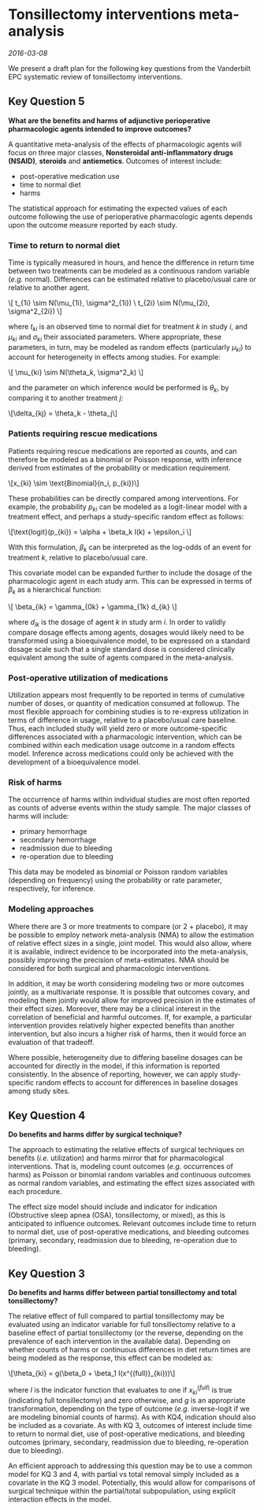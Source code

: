 # Tonsillectomy interventions meta-analysis

*2016-03-08*

We present a draft plan for the following key questions from the Vanderbilt EPC systematic review of tonsillectomy interventions.

## Key Question 5
**What are the benefits and harms of adjunctive perioperative pharmacologic agents intended to improve outcomes?**

A quantitative meta-analysis of the effects of pharmacologic agents will focus on three major classes, **Nonsteroidal anti-inflammatory drugs (NSAID)**, **steroids** and **antiemetics**. Outcomes of interest include:

* post-operative medication use
* time to normal diet
* harms

The statistical approach for estimating the expected values of each outcome following the use of perioperative pharmacologic agents depends upon the outcome measure reported by each study. 

### Time to return to normal diet

Time is typically measured in hours, and hence the difference in return time between two treatments can be modeled as a continuous random variable (*e.g.* normal). Differences can be estimated relative to placebo/usual care or relative to another agent.

\\[
t_{1i} \sim N(\mu_{1i}, \sigma^2_{1i}) \\
t_{2i} \sim N(\mu_{2i}, \sigma^2_{2i}) 
\\]

where $t_{ki}$ is an observed time to normal diet for treatment $k$ in study $i$, and $\mu_{ki}$ and $\sigma_{ki}$ their associated parameters. Where appropriate, these parameters, in turn, may be modeled as random effects (particularly $\mu_{ki}$) to account for heterogeneity in effects among studies. For example:

\\[
\mu_{ki} \sim N(\theta_k, \sigma^2_k)
\\]

and the parameter on which inference would be performed is $\theta_k$, by comparing it to another treatment $j$:

\\[\delta_{kj} = \theta_k - \theta_j\\]

### Patients requiring rescue medications

Patients requiring rescue medications are reported as counts, and can therefore be modeled as a binomial or Poisson response, with inference derived from estimates of the probability or medication requirement. 

\\[x_{ki} \sim \text{Binomial}(n_i, p_{ki})\\]

These probabilities can be directly compared among interventions. For example, the probability $p_{ki}$ can be modeled as a logit-linear model with a treatment effect, and perhaps a study-specific random effect as follows:

\\[\text{logit}(p_{ki}) = \alpha + \beta_k I(k) + \epsilon_i \\]

With this formulation, $\beta_k$ can be interpreted as the log-odds of an event for treatment $k$, relative to placebo/usual care.

This covariate model can be expanded further to include the dosage of the pharmacologic agent in each study arm. This can be expressed in terms of $\beta_k$ as a hierarchical function:

\\[ \beta_{ik} = \gamma_{0k} + \gamma_{1k} d_{ik} \\]

where $d_{ik}$ is the dosage of agent $k$ in study arm $i$. In order to validly compare dosage effects among agents, dosages would likely need to be transformed using a bioequivalence model, to be expressed on a standard dosage scale such that a single standard dose is considered clinically equivalent among the suite of agents compared in the meta-analysis.

### Post-operative utilization of medications

Utilization appears most frequently to be reported in terms of cumulative number of doses, or quantity of medication consumed at followup. The most flexible approach for combining studies is to re-express utilization in terms of difference in usage, relative to a placebo/usual care baseline. Thus, each included study will yield zero or more outcome-specific differences associated with a pharmacologic intervention, which can be combined within each medication usage outcome in a random effects model. Inference across medications could only be achieved with the development of a bioequivalence model. 

### Risk of harms

The occurrence of harms within individual studies are most often reported as counts of adverse events within the study sample. The major classes of harms will include:

* primary hemorrhage
* secondary hemorrhage
* readmission due to bleeding
* re-operation due to bleeding

This data may be modeled as binomial or Poisson random variables (depending on frequency) using the probability or rate parameter, respectively, for inference.

### Modeling approaches

Where there are 3 or more treatments to compare (or 2 + placebo), it may be possible to employ network meta-analysis (NMA) to allow the estimation of relative effect sizes in a single, joint model. This would also allow, where it is available, indirect evidence to be incorporated into the meta-analysis, possibly improving the precision of meta-estimates. NMA should be considered for both surgical and pharmacologic interventions.

In addition, it may be worth considering modeling two or more outcomes jointly, as a multivariate response. It is possible that outcomes covary, and modeling them jointly would allow for improved precision in the estimates of their effect sizes. Moreover, there may be a clinical interest in the correlation of beneficial and harmful outcomes. If, for example, a particular intervention provides relatively higher expected benefits than another intervention, but also incurs a higher risk of harms, then it would force an evaluation of that tradeoff.

Where possible, heterogeneity due to differing baseline dosages can be accounted for directly in the model, if this information is reported consistently. In the absence of reporting, however, we can apply study-specific random effects to account for differences in baseline dosages among study sites.


## Key Question 4
**Do benefits and harms differ by surgical technique?**

The approach to estimating the relative effects of surgical techniques on benefits (*i.e.* utilization) and harms mirror that for pharmacological interventions. That is, modeling count outcomes (*e.g.* occurrences of harms) as Poisson or binomial random variables and continuous outcomes as normal random variables, and estimating the effect sizes associated with each procedure.

The effect size model should include and indicator for indication (Obstructive sleep apnea (OSA), tonsillectomy, or mixed), as this is anticipated to influence outcomes. Relevant outcomes include time to return to normal diet, use of post-operative medications, and bleeding outcomes (primary, secondary, readmission due to bleeding, re-operation due to bleeding).


## Key Question 3 
**Do benefits and harms differ between partial tonsillectomy and total tonsillectomy?**

The relative effect of full compared to partial tonsillectomy may be evaluated using an indicator variable for full tonsillectomy relative to a baseline effect of partial tonsillectomy (or the reverse, depending on the prevalence of each intervention in the available data). Depending on whether counts of harms or continuous differences in diet return times are being modeled as the response, this effect can be modeled as:

\\[\theta_{ki} = g(\beta_0 + \beta_1 I(x^{(full)}_{ki}))\\]

where $I$ is the indicator function that evaluates to one if $x^{(full)}_{ki}$ is true (indicating full tonsillectomy) and zero otherwise, and $g$ is an appropriate transformation, depending on the type of outcome (*e.g.* inverse-logit if we are modeling binomial counts of harms). As with KQ4, indication should also be included as a covariate. As with KQ 3, outcomes of interest include time to return to normal diet, use of post-operative medications, and bleeding outcomes (primary, secondary, readmission due to bleeding, re-operation due to bleeding).

An efficient approach to addressing this question may be to use a common model for KQ 3 and 4, with partial vs total removal simply included as a covariate in the KQ 3 model. Potentially, this would allow for comparisons of surgical technique within the partial/total subpopulation, using explicit interaction effects in the model.